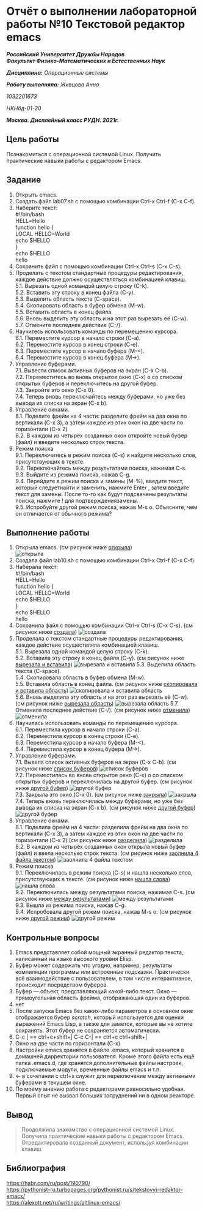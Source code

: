 # Отчёт о выполнении лабораторной работы №10 Текстовой редактор emacs
***Российский Университет Дружбы Народов***  
***Факульткт Физико-Математических и Естественных Наук***  

 ***Дисциплина:*** *Операционные системы*  
 
 ***Работу выполняла:*** *Живцова Анна*  
 
 *1032201673*  
 
 *НКНбд-01-20*  
 
 ***Москва. Дисплейный класс РУДН. 2021г.***  
 
## Цель работы 
Познакомиться с операционной системой Linux. Получить практические навыки работы с редактором Emacs.
## Задание 
1. Открыть emacs.  
2. Создать файл lab07.sh с помощью комбинации Ctrl-x Ctrl-f (C-x C-f).  
3. Наберите текст:  
#!/bin/bash  
HELL=Hello  
function hello {  
LOCAL HELLO=World  
echo $HELLO  
}  
echo $HELLO  
hello  
4. Сохранить файл с помощью комбинации Ctrl-x Ctrl-s (C-x C-s).  
5. Проделать с текстом стандартные процедуры редактирования, каждое действие должно осуществляться комбинацией клавиш.  
    5.1. Вырезать одной командой целую строку (С-k).  
    5.2. Вставить эту строку в конец файла (C-y).  
    5.3. Выделить область текста (C-space).  
    5.4. Скопировать область в буфер обмена (M-w).  
    5.5. Вставить область в конец файла.  
    5.6. Вновь выделить эту область и на этот раз вырезать её (C-w).  
    5.7. Отмените последнее действие (C-/).  
6. Научитесь использовать команды по перемещению курсора.   
    6.1. Переместите курсор в начало строки (C-a).  
    6.2. Переместите курсор в конец строки (C-e).  
    6.3. Переместите курсор в начало буфера (M-<).  
    6.4. Переместите курсор в конец буфера (M->).  
7. Управление буферами.  
    7.1. Вывести список активных буферов на экран (C-x C-b).  
    7.2. Переместитесь во вновь открытое окно (C-x) o со списком открытых буферов и переключитесь на другой буфер.  
    7.3. Закройте это окно (C-x 0).  
    7.4. Теперь вновь переключайтесь между буферами, но уже без вывода их списка на экран (C-x b).  
8. Управление окнами.  
    8.1. Поделите фрейм на 4 части: разделите фрейм на два окна по вертикали (C-x 3), а затем каждое из этих окон на две части по горизонтали (C-x 2)  
    8.2. В каждом из четырёх созданных окон откройте новый буфер (файл) и введите несколько строк текста.
9. Режим поиска  
    9.1. Переключитесь в режим поиска (C-s) и найдите несколько слов, присутствующих в тексте.  
    9.2. Переключайтесь между результатами поиска, нажимая C-s.  
    9.3. Выйдите из режима поиска, нажав C-g.  
    9.4. Перейдите в режим поиска и замены (M-%), введите текст, который следуетнайти и заменить, нажмите Enter , затем введите текст для замены. После то-го как будут подсвечены результаты поиска, нажмите ! для подтверждениязамены.  
    9.5. Испробуйте другой режим поиска, нажав M-s o. Объясните, чем он отличается от обычного режима?  
## Выполнение работы
1. Открыла emacs.  (см рисунок ниже [открыла](lab10/1.jpg))  
![открыла](lab10/1.jpg) 
2. Создала файл lab10.sh с помощью комбинации Ctrl-x Ctrl-f (C-x C-f).  
3. Наберала текст:  
#!/bin/bash  
HELL=Hello  
function hello {  
LOCAL HELLO=World  
echo $HELLO  
}  
echo $HELLO  
hello  
4. Сохранила файл с помощью комбинации Ctrl-x Ctrl-s (C-x C-s). (см рисунок ниже [создала](lab10/2.jpg)) 
![создала](lab10/2.jpg) 
5. Проделала с текстом стандартные процедуры редактирования, каждое действие осуществляла комбинацией клавиш.  
    5.1. Вырезала одной командой целую строку (С-k).  
    5.2. Вставила эту строку в конец файла (C-y).  (см рисунок ниже [вырезала и вставила](lab10/3.jpg)) 
    ![вырезала и вставила](lab10/3.jpg) 
    5.3. Выделила область текста (C-space).  
    5.4. Скопировала область в буфер обмена (M-w).  
    5.5. Вставила область в конец файла. (см рисунок ниже [скопировала и вставила область](lab10/4.jpg)) 
    ![скопировала и вставила область](lab10/4.jpg)  
    5.6. Вновь выделила эту область и на этот раз вырезать её (C-w). (см рисунок ниже [вырезала область](lab10/5.jpg)) 
    ![вырезала область](lab10/5.jpg) 
    5.7. Отменила последнее действие (C-/).  (см рисунок ниже [отменила](lab10/6.jpg)) 
    ![отменила](lab10/6.jpg) 
6. Научилась использовать команды по перемещению курсора.  
    6.1. Переместила курсор в начало строки (C-a).  
    6.2. Переместила курсор в конец строки (C-e).  
    6.3. Переместила курсор в начало буфера (M-<).  
    6.4. Переместила курсор в конец буфера (M->).  
7. Управление буферами.  
    7.1. Вывела список активных буферов на экран (C-x C-b). (см рисунок ниже [список буферов](lab10/7.jpg)) 
    ![список буферов](lab10/7.jpg)   
    7.2. Переместилась во вновь открытое окно (C-x) o со списком открытых буферов и переключилась на другой буфер.  (см рисунок ниже [другой буфер](lab10/8.jpg)) 
    ![другой буфер](lab10/8.jpg)   
    7.3. Закрыла это окно (C-x 0).  (см рисунок ниже [закрыла](lab10/9.jpg)) 
    ![закрыла](lab10/9.jpg)    
    7.4. Теперь вновь переключилась между буферами, но уже без вывода их списка на экран (C-x b).  (см рисунок ниже [другой буфер](lab10/10.jpg)) 
    ![другой буфер](lab10/10.jpg)   
8. Управление окнами.  
    8.1. Поделила фрейм на 4 части: разделила фрейм на два окна по вертикали (C-x 3), а затем каждое из этих окон на две части по горизонтали (C-x 2) (см рисунок ниже [разделила](lab10/11.jpg)) 
    ![разделила](lab10/11.jpg)  
    8.2. В каждом из четырёх созданных окон открыла новый буфер (файл) и ввела несколько строк текста. (см рисунок ниже [заолнила 4 файла текстом](lab10/12.jpg)) 
    ![заолнила 4 файла текстом](lab10/12.jpg)   
9. Режим поиска  
    9.1. Переключилась в режим поиска (C-s) и нашла несколько слов, присутствующих в тексте. (см рисунок ниже [нашла слова](lab10/13.jpg)) 
    ![нашла слова](lab10/13.jpg)  
    9.2. Переключилась между результатами поиска, нажимая C-s.  (см рисунок ниже [между результатами](lab10/14.jpg)) 
    ![между результатами](lab10/14.jpg)  
    9.3. Вышла из режима поиска, нажав C-g.  
    9.4. Испробовала другой режим поиска, нажав M-s o. (см рисунок ниже [другой режим](lab10/15.png)) 
    ![другой режим](lab10/15.png) 
## Контрольные вопросы 
1. Emacs представляет собой мощный экранный редактор текста, написанный на языке высокого уровня Elisp.    
2. Буфер может содержать что угодно, например, результаты компиляции программы или встроенные подсказки. Практически всё взаимодействие с пользователем, в том числе интерактивное, происходит посредством буферов.   
3. Буфер — объект, представляющий какой-либо текст.  Окно — прямоугольная область фрейма, отображающая один из буферов.  
4. нет   
5. После запуска Emacs без каких-либо параметров в основном окне отображается буфер *scratch*, который используется для оценки выражений Emacs Lisp, а также для заметок, которые вы не хотите сохранять. Этот буфер не сохраняется автоматически.  
6.  C-c | == ctrl+c+shift+|    C-c C-| ==  ctrl+c  ctrl+shift+|
7. Oкнo на две части по горизонтали (C-x)
8. Настройки emacs хранятся в файле .emacs, который хранится в домашней дирректории пользователя. Кроме этого файла есть ещё папка .emacs.d, где хранятся дополнительные файлы настроек, подключаемые модули, временные файлы emacs и т.п.  
9. <- в сочетании с ctrl+x cлужит для переключение между активными буферами в текущем окне.
10. По моему мнению работа с редакторами равносильно удобная. Первый опыт не вызвал больших затруднений ни в одном реакторе.
## Вывод
> Продолжила знакомство с операционной системой Linux. Получила практические навыки работы с редактором Emacs. Отредактировала созданный документ, используя комбинации клавиш.
## Библиография
https://habr.com/ru/post/190790/  
https://pythonist-ru.turbopages.org/pythonist.ru/s/tekstovyj-redaktor-emacs/  
https://alexott.net/ru/writings/altlinux-emacs/  
